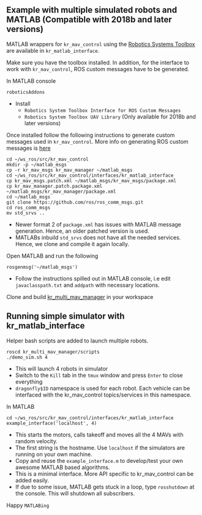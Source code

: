 ## Example with multiple simulated robots and MATLAB (Compatible with 2018b and later versions)

MATLAB wrappers for `kr_mav_control` using the [Robotics Systems Toolbox](https://www.mathworks.com/help/robotics/index.html?s_tid=CRUX_lftnav) are available in `kr_matlab_interface`.

Make sure you have the toolbox installed. In addition, for the interface to work with `kr_mav_control`, ROS custom messages have to be generated.

In MATLAB console
```
roboticsAddons
```
 * Install
   * `Robotics System Toolbox Interface for ROS Custom Messages`
   * `Robotics System Toolbox UAV Library` (Only available for 2018b and later versions)

Once installed follow the following instructions to generate custom messages used in `kr_mav_control`. More info on generating ROS custom messages is [here](https://www.mathworks.com/help/robotics/ref/rosgenmsg.html)

```
cd ~/ws_ros/src/kr_mav_control
mkdir -p ~/matlab_msgs
cp -r kr_mav_msgs kr_mav_manager ~/matlab_msgs
cd ~/ws_ros/src/kr_mav_control/interfaces/kr_matlab_interface
cp kr_mav_msgs.patch.xml ~/matlab_msgs/kr_mav_msgs/package.xml
cp kr_mav_manager.patch.package.xml ~/matlab_msgs/kr_mav_manager/package.xml
cd ~/matlab_msgs
git clone https://github.com/ros/ros_comm_msgs.git
cd ros_comm_msgs
mv std_srvs ..
```
 * Newer format 2 of `package.xml` has issues with MATLAB message generation. Hence, an older patched version is used.
 * MATLABs inbuild `std_srvs` does not have all the needed services. Hence, we clone and compile it again locally.

Open MATLAB and run the following

```
rosgenmsg('~/matlab_msgs')
```

 * Follow the instructions spilled out in MATLAB console, i.e edit `javaclasspath.txt` and `addpath` with necessary locations.

Clone and build [kr_multi_mav_manager](https://github.com/KumarRobotics/multi_mav_manager) in your workspace

## Running simple simulator with kr_matlab_interface

Helper bash scripts are added to launch multiple robots.
```
roscd kr_multi_mav_manager/scripts
./demo_sim.sh 4
```
 * This will launch 4 robots in simulator
 * Switch to the `Kill` tab in the `tmux` window and press `Enter` to close everything
 * `dragonfly$ID` namespace is used for each robot. Each vehicle can be interfaced with the kr_mav_control topics/services in this namespace.

In MATLAB
```
cd ~/ws_ros/src/kr_mav_control/interfaces/kr_matlab_interface
example_interface('localhost', 4)
```
 * This starts the motors, calls takeoff and moves all the 4 MAVs with random velocity.
 * The first string is the hostname. Use `localhost` if the simulators are running on your own machine.
 * Copy and reuse the `example_interface.m` to develop/test your own awesome MATLAB based algorithms.
 * This is a minimal interface. More API specific to kr_mav_control can be added easily.
 * If due to some issue, MATLAB gets stuck in a loop, type `rosshutdown` at the console. This will shutdown all subscribers.

Happy `MATLABing`

